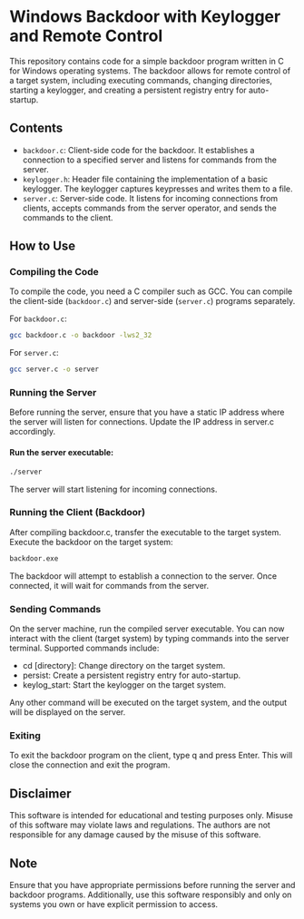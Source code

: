 # Windows Backdoor with Keylogger and Remote Control

This repository contains code for a simple backdoor program written in C for Windows operating systems. The backdoor allows for remote control of a target system, including executing commands, changing directories, starting a keylogger, and creating a persistent registry entry for auto-startup.

## Contents

- `backdoor.c`: Client-side code for the backdoor. It establishes a connection to a specified server and listens for commands from the server.
- `keylogger.h`: Header file containing the implementation of a basic keylogger. The keylogger captures keypresses and writes them to a file.
- `server.c`: Server-side code. It listens for incoming connections from clients, accepts commands from the server operator, and sends the commands to the client.

## How to Use

### Compiling the Code

To compile the code, you need a C compiler such as GCC. You can compile the client-side (`backdoor.c`) and server-side (`server.c`) programs separately.

For `backdoor.c`:

```bash
gcc backdoor.c -o backdoor -lws2_32
```
For `server.c`:

```bash
gcc server.c -o server
```
### Running the Server
Before running the server, ensure that you have a static IP address where the server will listen for connections. Update the IP address in server.c accordingly.

#### Run the server executable:

```bash
./server
```
The server will start listening for incoming connections.

### Running the Client (Backdoor)
After compiling backdoor.c, transfer the executable to the target system. Execute the backdoor on the target system:

```bash
backdoor.exe
```
The backdoor will attempt to establish a connection to the server. Once connected, it will wait for commands from the server.

### Sending Commands
On the server machine, run the compiled server executable. You can now interact with the client (target system) by typing commands into the server terminal. Supported commands include:

- cd [directory]: Change directory on the target system.
- persist: Create a persistent registry entry for auto-startup.
- keylog_start: Start the keylogger on the target system.

Any other command will be executed on the target system, and the output will be displayed on the server.

### Exiting
To exit the backdoor program on the client, type q and press Enter. This will close the connection and exit the program.

## Disclaimer
This software is intended for educational and testing purposes only. Misuse of this software may violate laws and regulations. The authors are not responsible for any damage caused by the misuse of this software.

## Note
Ensure that you have appropriate permissions before running the server and backdoor programs. Additionally, use this software responsibly and only on systems you own or have explicit permission to access.
